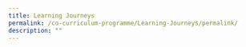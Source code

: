 ```yaml
---
title: Learning Journeys
permalink: /co-curriculum-programme/Learning-Journeys/permalink/
description: ""
---
```

